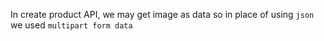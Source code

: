 In create product API, we may get image as data so in place of using `json` we used `multipart form data`